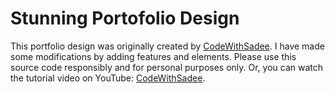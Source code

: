 # Stunning Portofolio Design
This portfolio design was originally created by [CodeWithSadee](https://github.com/codewithsadee/). I have made some modifications by adding features and elements. Please use this source code responsibly and for personal purposes only. Or, you can watch the tutorial video on YouTube: [CodeWithSadee](https://www.youtube.com/watch?v=k3JMkRwd_Nw).